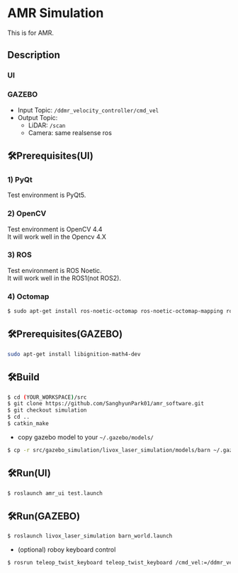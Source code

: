 # AMR Simulation
This is for AMR.

## Description
### UI
### GAZEBO
- Input Topic: `/ddmr_velocity_controller/cmd_vel`
- Output Topic: 
    - LiDAR: `/scan`
    - Camera: same realsense ros

## 🛠️Prerequisites(UI)
### 1) PyQt
Test environment is PyQt5.

### 2) OpenCV
Test environment is OpenCV 4.4  
It will work well in the Opencv 4.X

### 3) ROS
Test environment is ROS Noetic.  
It will work well in the ROS1(not ROS2).

### 4) Octomap
```bash
$ sudo apt-get install ros-noetic-octomap ros-noetic-octomap-mapping ros-noetic-octomap-msgs ros-noetic-octomap-ros ros-noetic-octomap-rviz-plugins ros-noetic-octomap-server
```

## 🛠️Prerequisites(GAZEBO)
```bash
sudo apt-get install libignition-math4-dev
```



## 🛠️Build
```bash
$ cd (YOUR_WORKSPACE)/src
$ git clone https://github.com/SanghyunPark01/amr_software.git
$ git checkout simulation
$ cd ..
$ catkin_make
```  

- copy gazebo model to your `~/.gazebo/models/`
```bash
$ cp -r src/gazebo_simulation/livox_laser_simulation/models/barn ~/.gazebo/models/
```

## 🛠️Run(UI)
```bash
$ roslaunch amr_ui test.launch
```
## 🛠️Run(GAZEBO)
```bash
$ roslaunch livox_laser_simulation barn_world.launch
```
- (optional) roboy keyboard control
```bash
$ rosrun teleop_twist_keyboard teleop_twist_keyboard /cmd_vel:=/ddmr_velocity_controller/cmd_vel
```